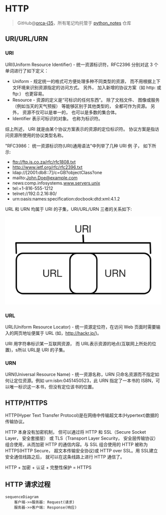 # HTTP
> GitHub@[orca-j35](https://github.com/orca-j35)，所有笔记均托管于 [python_notes](https://github.com/orca-j35/python_notes) 仓库

## URI/URL/URN

### URI

URI(Uniform Resource Identifier) - 统一资源标识符，RFC2396 分别对这 3 个单词进行了如下定义：

- Uniform - 规定统一的格式可方便处理多种不同类型的资源， 而不用根据上下文环境来识别资源指定的访问方式。 另外， 加入新增的协议方案（如 http: 或 ftp:） 也更容易。
- Resource - 资源的定义是“可标识的任何东西”。 除了文档文件、 图像或服务（例如当天的天气预报） 等能够区别于其他类型的， 全都可作为资源。 另外， 资源不仅可以是单一的， 也可以是多数的集合体。
- Identifier 表示可标识的对象。 也称为标识符。 

综上所述， URI 就是由某个协议方案表示的资源的定位标识符。 协议方案是指访问资源所使用的协议类型名称。 

"RFC3986： 统一资源标识符(URI)通用语法"中列举了几种 URI 例
子， 如下所示:

- ftp://ftp.is.co.za/rfc/rfc1808.txt
- http://www.ietf.org/rfc/rfc2396.txt
- ldap://[2001:db8::7]/c=GB?objectClass?one
- mailto:John.Doe@example.com
- news:comp.infosystems.www.servers.unix
- tel:+1-816-555-1212
- telnet://192.0.2.16:80/
- urn:oasis:names:specification:docbook:dtd:xml:4.1.2

URL 和 URN 均属于 URI 的子集，URI/URL/URN 三者的关系如下:

![URI_URL_URN](http.assets/URI_URL_URN.jpg)

### URL

URL(Uniform Resource Locator) - 统一资源定位符，在访问 Web 页面时需要输入的网页地址便属于 URL (如，http://hackr.jp/)。

URI 用字符串标识某一互联网资源， 而 URL表示资源的地点(互联网上所处的位置)，s所以 URL是 URI 的子集。 

### URN

URN(Universal Resource Name) - 统一资源名称，URN 只命名资源而不指定如何让定位资源。例如 urn:isbn:0451450523，此 URN 指定了一本书的 ISBN，可以唯一标识这一本书，但没有定位该书的位置。

## HTTP/HTTPS

HTTP(Hyper Text Transfer Protocol)是在网络中传输超文本(Hypertext)数据的传输协议。

HTTP 本身没有加密机制， 但可以通过将 HTTP 和 SSL（Secure Socket Layer， 安全套接层） 或 TLS（Transport Layer Security， 安全层传输协议） 组合使用，从而加密 HTTP 的通信内容。与 SSL 组合使用的 HTTP 被称为 HTTPS(HTTP Secure， 超文本传输安全协议)或 HTTP over SSL。用 SSL建立安全通信线路之后， 就可以在这条线路上进行 HTTP 通信了。 

HTTP + 加密 + 认证 + 完整性保护 = HTTPS

## HTTP 请求过程

```mermaid
sequenceDiagram
    客户端->>服务器: Request(请求)
    服务器->>客户端: Response(响应)
```



